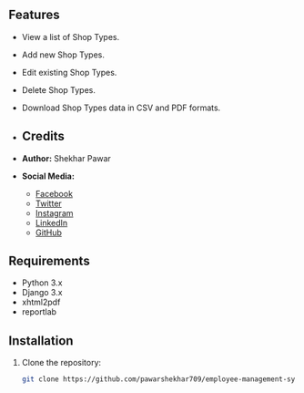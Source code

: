 
## Features

- View a list of Shop Types.
- Add new Shop Types.
- Edit existing Shop Types.
- Delete Shop Types.
- Download Shop Types data in CSV and PDF formats.

- ## Credits

- **Author:** Shekhar Pawar
- **Social Media:**
  - [Facebook](https://www.facebook.com/pawar.shekhar.58)
  - [Twitter](https://twitter.com/Shekharpawar709?s=08)
  - [Instagram](https://instagram.com/shekharpawar__?igshid=cpaihz24m5pw)
  - [LinkedIn](https://www.linkedin.com/in/shekhar-pawar-80006a1a9)
  - [GitHub](https://www.github.com/pawarshekhar709?hr_r=1)
 
    

## Requirements

- Python 3.x
- Django 3.x
- xhtml2pdf
- reportlab

## Installation

1. Clone the repository:

   ```bash
   git clone https://github.com/pawarshekhar709/employee-management-system.git
